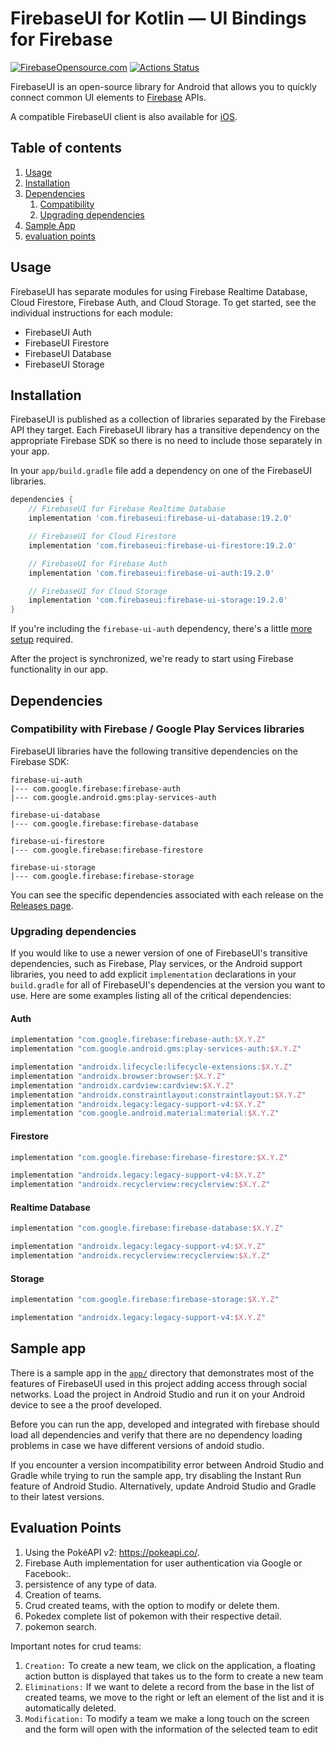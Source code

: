 # FirebaseUI for Kotlin — UI Bindings for Firebase

[![FirebaseOpensource.com](https://img.shields.io/badge/Docs-firebaseopensource.com-orange.svg)](
https://firebaseopensource.com/projects/firebase/firebaseui-android
)
[![Actions Status][gh-actions-badge]][gh-actions]

FirebaseUI is an open-source library for Android that allows you to
quickly connect common UI elements to [Firebase](https://firebase.google.com) APIs.

A compatible FirebaseUI client is also available for [iOS](https://github.com/firebase/firebaseui-ios).

## Table of contents

1. [Usage](#usage)
1. [Installation](#installation)
1. [Dependencies](#dependencies)
   1. [Compatibility](#compatibility-with-firebase--google-play-services-libraries)
   1. [Upgrading dependencies](#upgrading-dependencies)
1. [Sample App](#sample-app)
1. [evaluation points](#evaluation-points)


## Usage

FirebaseUI has separate modules for using Firebase Realtime Database, Cloud Firestore,
Firebase Auth, and Cloud Storage. To get started, see the individual instructions for each module:

* FirebaseUI Auth
* FirebaseUI Firestore
* FirebaseUI Database
* FirebaseUI Storage

## Installation

FirebaseUI is published as a collection of libraries separated by the
Firebase API they target. Each FirebaseUI library has a transitive
dependency on the appropriate Firebase SDK so there is no need to include
those separately in your app.

In your `app/build.gradle` file add a dependency on one of the FirebaseUI
libraries.

```groovy
dependencies {
    // FirebaseUI for Firebase Realtime Database
    implementation 'com.firebaseui:firebase-ui-database:19.2.0'

    // FirebaseUI for Cloud Firestore
    implementation 'com.firebaseui:firebase-ui-firestore:19.2.0'

    // FirebaseUI for Firebase Auth
    implementation 'com.firebaseui:firebase-ui-auth:19.2.0'

    // FirebaseUI for Cloud Storage
    implementation 'com.firebaseui:firebase-ui-storage:19.2.0'
}
```

If you're including the `firebase-ui-auth` dependency, there's a little
[more setup](https://firebase.google.com/docs/android/setup) required.

After the project is synchronized, we're ready to start using Firebase functionality in our app.


## Dependencies

### Compatibility with Firebase / Google Play Services libraries

FirebaseUI libraries have the following transitive dependencies on the Firebase SDK:
```
firebase-ui-auth
|--- com.google.firebase:firebase-auth
|--- com.google.android.gms:play-services-auth

firebase-ui-database
|--- com.google.firebase:firebase-database

firebase-ui-firestore
|--- com.google.firebase:firebase-firestore

firebase-ui-storage
|--- com.google.firebase:firebase-storage
```

You can see the specific dependencies associated with each release on the 
[Releases page](https://firebase.google.com/support/releases).

### Upgrading dependencies

If you would like to use a newer version of one of FirebaseUI's transitive dependencies, such
as Firebase, Play services, or the Android support libraries, you need to add explicit
`implementation` declarations in your `build.gradle` for all of FirebaseUI's dependencies at the version
you want to use. Here are some examples listing all of the critical dependencies:

#### Auth

```groovy
implementation "com.google.firebase:firebase-auth:$X.Y.Z"
implementation "com.google.android.gms:play-services-auth:$X.Y.Z"

implementation "androidx.lifecycle:lifecycle-extensions:$X.Y.Z"
implementation "androidx.browser:browser:$X.Y.Z"
implementation "androidx.cardview:cardview:$X.Y.Z"
implementation "androidx.constraintlayout:constraintlayout:$X.Y.Z"
implementation "androidx.legacy:legacy-support-v4:$X.Y.Z"
implementation "com.google.android.material:material:$X.Y.Z"
```

#### Firestore

```groovy
implementation "com.google.firebase:firebase-firestore:$X.Y.Z"

implementation "androidx.legacy:legacy-support-v4:$X.Y.Z"
implementation "androidx.recyclerview:recyclerview:$X.Y.Z"
```

#### Realtime Database

```groovy
implementation "com.google.firebase:firebase-database:$X.Y.Z"

implementation "androidx.legacy:legacy-support-v4:$X.Y.Z"
implementation "androidx.recyclerview:recyclerview:$X.Y.Z"
```

#### Storage

```groovy
implementation "com.google.firebase:firebase-storage:$X.Y.Z"

implementation "androidx.legacy:legacy-support-v4:$X.Y.Z"
```


## Sample app

There is a sample app in the [`app/`](app) directory that demonstrates most
of the features of FirebaseUI used in this project adding access through social networks. 
Load the project in Android Studio and run it on your Android device to see a the proof developed.

Before you can run the app, developed and integrated with firebase should load 
all dependencies and verify that there are no dependency loading problems 
in case we have different versions of andoid studio.

If you encounter a version incompatibility error between Android Studio
and Gradle while trying to run the sample app, try disabling the Instant
Run feature of Android Studio. Alternatively, update Android Studio and
Gradle to their latest versions.


## Evaluation Points

1. Using the PokéAPI v2: https://pokeapi.co/.
1. Firebase Auth implementation for user authentication via Google or Facebook:.
1. persistence of any type of data.
1. Creation of teams.
1. Crud created teams, with the option to modify or delete them.
1. Pokedex complete list of pokemon with their respective detail.
1. pokemon search.

Important notes for crud teams:
1. `Creation:`
  To create a new team, we click on the application, a floating action button is displayed that takes us to the form to create a new team
1. `Eliminations:`
If we want to delete a record from the base in the list of created teams, we move to the right or left an element of the list and it is automatically deleted.
1. `Modification:`
To modify a team we make a long touch on the screen and the form will open with the information of the selected team to edit

[gh-actions]: https://github.com/firebase/FirebaseUI-Android/actions
[gh-actions-badge]: https://github.com/firebase/FirebaseUI-Android/workflows/Android%20CI/badge.svg
